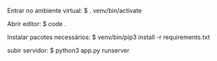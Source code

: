 Entrar no ambiente virtual:
$ . venv/bin/activate

Abrir editor:
$ code .

Instalar pacotes necessários:
$ venv/bin/pip3 install -r requirements.txt

subir servidor:
$ python3 app.py runserver
